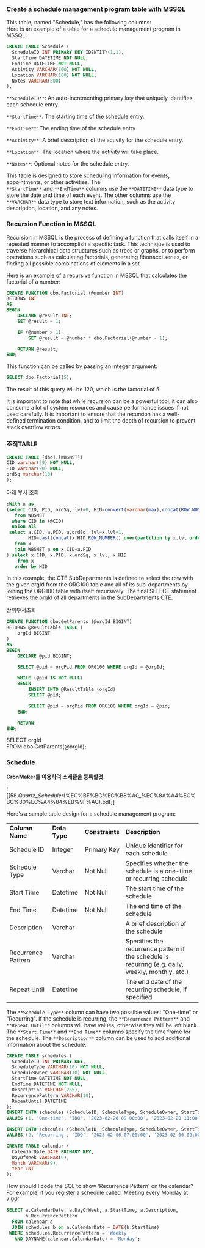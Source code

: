   

### Create a schedule management program table with MSSQL

This table, named "Schedule," has the following columns:  
Here is an example of a table for a schedule management program in MSSQL:  

```SQL
CREATE TABLE Schedule (
  ScheduleID INT PRIMARY KEY IDENTITY(1,1),
  StartTime DATETIME NOT NULL,
  EndTime DATETIME NOT NULL,
  Activity VARCHAR(100) NOT NULL,
  Location VARCHAR(100) NOT NULL,
  Notes VARCHAR(500)
);
```

  
  
`**ScheduleID**`: An auto-incrementing primary key that uniquely identifies each schedule entry.  
  
`**StartTime**`: The starting time of the schedule entry.  
  
`**EndTime**`: The ending time of the schedule entry.  
  
`**Activity**`: A brief description of the activity for the schedule entry.  
  
`**Location**`: The location where the activity will take place.  
  
`**Notes**`: Optional notes for the schedule entry.  
  
This table is designed to store scheduling information for events, appointments, or other activities. The  
`**StartTime**` and `**EndTime**` columns use the `**DATETIME**` data type to store the date and time of each event. The other columns use the `**VARCHAR**` data type to store text information, such as the activity description, location, and any notes.

### Recursion Function in MSSQL

Recursion in MSSQL is the process of defining a function that calls itself in a repeated manner to accomplish a specific task. This technique is used to traverse hierarchical data structures such as trees or graphs, or to perform operations such as calculating factorials, generating fibonacci series, or finding all possible combinations of elements in a set.

Here is an example of a recursive function in MSSQL that calculates the factorial of a number:

```SQL
CREATE FUNCTION dbo.Factorial (@number INT)
RETURNS INT
AS
BEGIN
    DECLARE @result INT;
    SET @result = 1;

    IF (@number > 1)
        SET @result = @number * dbo.Factorial(@number - 1);

    RETURN @result;
END;
```

This function can be called by passing an integer argument:

```SQL
SELECT dbo.Factorial(5);
```

The result of this query will be 120, which is the factorial of 5.

It is important to note that while recursion can be a powerful tool, it can also consume a lot of system resources and cause performance issues if not used carefully. It is important to ensure that the recursion has a well-defined termination condition, and to limit the depth of recursion to prevent stack overflow errors.

  

### 조직TABLE

```SQL
CREATE TABLE [dbo].[WBSMST](
CID varchar(20) NOT NULL,
PID varchar(20) NULL,
ordSq varchar(10)
);
```

아래 부서 조회

```SQL
;With x as
(select CID, PID, ordSq, lvl=0, HID=convert(varchar(max),concat(ROW_NUMBER() over(order by ordSq),'/'))
   from WBSMST
  where CID in (@CID)
  union all
 select a.CID, a.PID, a.ordSq, lvl=x.lvl+1, 
        HID=cast(concat(x.HID,ROW_NUMBER() over(partition by x.lvl order by a.ordSq),'/') as varchar(max))
   from x
   join WBSMST a on x.CID=a.PID
) select x.CID, x.PID, x.ordSq, x.lvl, x.HID
    from x
   order by HID
```

  

In this example, the CTE SubDepartments is defined to select the row with the given orgId from the ORG100 table and all of its sub-departments by joining the ORG100 table with itself recursively. The final SELECT statement retrieves the orgId of all departments in the SubDepartments CTE.

상위부서조회

```SQL
CREATE FUNCTION dbo.GetParents (@orgId BIGINT)
RETURNS @ResultTable TABLE (
    orgId BIGINT
)
AS
BEGIN
    DECLARE @pid BIGINT;

    SELECT @pid = orgPid FROM ORG100 WHERE orgId = @orgId;

    WHILE (@pid IS NOT NULL)
    BEGIN
        INSERT INTO @ResultTable (orgId)
        SELECT @pid;

        SELECT @pid = orgPid FROM ORG100 WHERE orgId = @pid;
    END;

    RETURN;
END;
```

SELECT orgId  
FROM dbo.GetParents(@orgId);  

  

### Schedule

**CronMaker를 이용하여 스케쥴을 등록할것.**

![[58._Quartz_Scheduler_(%EC%BF%BC%EC%B8%A0_%EC%8A%A4%EC%BC%80%EC%A4%84%EB%9F%AC).pdf]]

  

Here's a sample table design for a schedule management program:

|   |   |   |   |
|---|---|---|---|
|**Column Name**|**Data Type**|**Constraints**|**Description**|
|Schedule ID|Integer|Primary Key|Unique identifier for each schedule|
|Schedule Type|Varchar|Not Null|Specifies whether the schedule is a one-time or recurring schedule|
|Start Time|Datetime|Not Null|The start time of the schedule|
|End Time|Datetime|Not Null|The end time of the schedule|
|Description|Varchar||A brief description of the schedule|
|Recurrence Pattern|Varchar||Specifies the recurrence pattern if the schedule is recurring (e.g. daily, weekly, monthly, etc.)|
|Repeat Until|Datetime||The end date of the recurring schedule, if specified|

The `**Schedule Type**` column can have two possible values: "One-time" or "Recurring". If the schedule is recurring, the `**Recurrence Pattern**` and `**Repeat Until**` columns will have values, otherwise they will be left blank. The `**Start Time**` and `**End Time**` columns specify the time frame for the schedule. The `**Description**` column can be used to add additional information about the schedule.

```SQL
CREATE TABLE schedules (
  ScheduleID INT PRIMARY KEY,
  ScheduleType VARCHAR(10) NOT NULL,
  ScheduleOwner VARCHAR(10) NOT NULL,
  StartTime DATETIME NOT NULL,
  EndTime DATETIME NOT NULL,
  Description VARCHAR(255),
  RecurrencePattern VARCHAR(10),
  RepeatUntil DATETIME
);
INSERT INTO schedules (ScheduleID, ScheduleType, ScheduleOwner, StartTime, EndTime, Description, RecurrencePattern, RepeatUntil)
VALUES (1, 'One-time', 'IDO', '2023-02-20 09:00:00', '2023-02-20 11:00:00', 'Meeting with CEO');

INSERT INTO schedules (ScheduleID, ScheduleType, ScheduleOwner, StartTime, EndTime, Description, RecurrencePattern, RepeatUntil)
VALUES (2, 'Recurring', 'IDO', '2023-02-06 07:00:00', '2023-02-06 09:00:00', 'Weekly team meeting', 'Weekly', '2023-12-31');

CREATE TABLE calendar (
  CalendarDate DATE PRIMARY KEY,
  DayOfWeek VARCHAR(9),
  Month VARCHAR(9),
  Year INT
);
```

How should I code the SQL to show 'Recurrence Pattern' on the calendar? For example, if you register a schedule called 'Meeting every Monday at 7:00’

```SQL
SELECT a.CalendarDate, a.DayOfWeek, a.StartTime, a.Description, 
       b.RecurrencePattern
  FROM calendar a
  JOIN schedules b on a.CalendarDate = DATE(b.StartTime)
 WHERE schedules.RecurrencePattern = 'Weekly'
   AND DAYNAME(calendar.CalendarDate) = 'Monday';
```